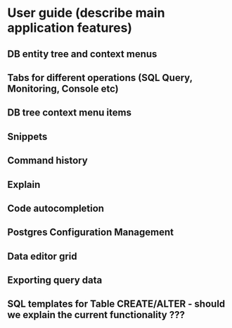 # User guide (describe main application features)

## DB entity tree and context menus

## Tabs for different operations (SQL Query, Monitoring, Console etc)

## DB tree context menu items

## Snippets

## Command history

## Explain

## Code autocompletion

## Postgres Configuration Management

## Data editor grid

## Exporting query data

## SQL templates for Table CREATE/ALTER - should we explain the current functionality ???